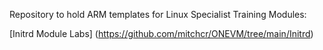 Repository to hold  ARM templates for Linux Specialist Training
Modules:

[Initrd Module Labs]
(https://github.com/mitchcr/ONEVM/tree/main/Initrd)
